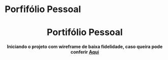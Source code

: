 
# Porfifólio Pessoal


<div align="center">

# Portifólio Pessoal 

#### Iniciando o projeto com wireframe de baixa fidelidade, caso queira pode conferir [**Aqui**](https://github.com/LeandroDukievicz/PortifolioLeandro/blob/main/wireframe%20leandro%20.pdf)

